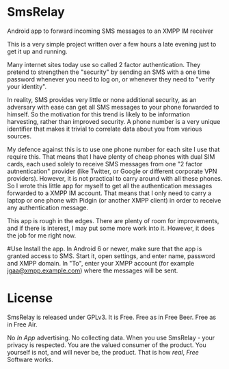 # SmsRelay
Android app to forward incoming SMS messages to an XMPP IM receiver

This is a very simple project written over a few hours a late evening just
to get it up and running.

Many internet sites today use so called 2 factor authentication. 
They pretend to strengthen the "security" by sending an SMS with a 
one time password whenever you need to log on, or whenever they
need to "verify your identity". 

In reality, SMS provides very little or none additional security, as
an adversary with ease can get all SMS messages to your phone forwarded
to himself. So the motivation for this trend is likely to be information
harvesting, rather than improved security. A phone number is a very
unique identifier that makes it trivial to correlate data about you from
various sources.

My defence against this is to use one phone number for each site I use that
require this. That means that I have plenty of cheap phones with dual SIM cards,
each used solely to receive SMS messages from one "2 factor autnentication" 
provider (like Twitter, or Google or different corporate VPN providers).
However, it is not practical to carry around with all these phones. So I wrote
this little app for myself to get all the authentication messages forwarded to
a XMPP IM account. That means that I only need to carry a laptop or one phone
with Pidgin (or another XMPP client) in order to receive any authentication
message.

This app is rough in the edges. There are plenty of room for improvements, and 
if there is interest, I may put some more work into it. However, it does the
job for me right now.

#Use 
Install the app. In Android 6 or newer, make sure that the app is granted
access to SMS. Start it, open settings, and enter name, password and XMPP domain.
In "To", enter your XMPP account (for example jgaa@xmpp.example.com) where
the messages will be sent.


# License
SmsRelay is released under GPLv3. It is Free. Free as in Free Beer. Free as in Free Air.

No *In App* advertising. No collecting data. When you use SmsRelay - your privacy is
respected. You are the valued consumer of the product. You yourself is not,
and will never be, the product. That is how *real*, *Free* Software works.
